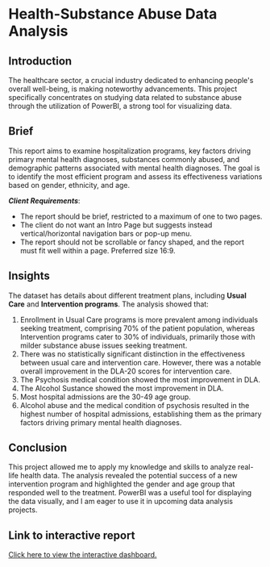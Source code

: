 # Health-Substance Abuse Data Analysis

## Introduction
The healthcare sector, a crucial industry dedicated to enhancing people's overall well-being, is making noteworthy advancements. This project specifically concentrates on studying data related to substance abuse through the utilization of PowerBI, a strong tool for visualizing data.

## Brief
This report aims to examine hospitalization programs, key factors driving primary mental health diagnoses, substances commonly abused, and demographic patterns associated with mental health diagnoses. The goal is to identify the most efficient program and assess its effectiveness variations based on gender, ethnicity, and age.

**_Client Requirements_**:
- The report should be brief, restricted to a maximum of one to two pages.
- The client do not want an Intro Page but suggests instead vertical/horizontal navigation bars or pop-up menu.
- The report should not be scrollable or fancy shaped, and  the report must fit well within a page. Preferred size 16:9.

## Insights
 The dataset has details about different treatment plans, including **Usual Care** and **Intervention programs**. The analysis showed that:
1. Enrollment in Usual Care programs is more prevalent among individuals seeking treatment, comprising 70% of the patient population, whereas Intervention programs cater to 30% of individuals, primarily those with milder substance abuse issues seeking treatment.
2. There was no statistically significant distinction in the effectiveness between usual care and intervention care. However, there was a notable overall improvement in the DLA-20 scores for intervention care.
3. The Psychosis medical condition showed the most improvement in DLA.
4. The Alcohol Sustance showed the most improvement in DLA.
5. Most hospital admissions are the 30-49 age group.
6. Alcohol abuse and the medical condition of psychosis resulted in the highest number of hospital admissions, establishing them as the primary factors driving primary mental health diagnoses.

## Conclusion
This project allowed me to apply my knowledge and skills to analyze real-life health data. The analysis revealed the potential success of a new intervention program and highlighted the gender and age group that responded well to the treatment. PowerBI was a useful tool for displaying the data visually, and I am eager to use it in upcoming data analysis projects.

## Link to interactive report
[Click here to view the interactive dashboard.](https://app.powerbi.com/view?r=eyJrIjoiZmFmMzM2ZTktNDVkZC00OTdmLWIxODMtODFjZDdlMDJhMzQzIiwidCI6IjcxNzQ2YTI1LWY5M2ItNGE0ZS04NTBmLTUwNTczMDkyZDBkMCIsImMiOjh9)
